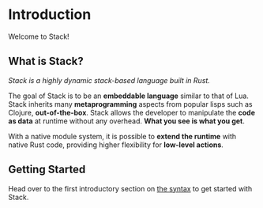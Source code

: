# Introduction

Welcome to Stack!

## What is Stack?

*Stack is a highly dynamic stack-based language built in Rust.*

The goal of Stack is to be an **embeddable language** similar to that of Lua. Stack inherits many **metaprogramming** aspects from popular lisps such as Clojure, **out-of-the-box**. Stack allows the developer to manipulate the **code as data** at runtime without any overhead. **What you see is what you get**.

With a native module system, it is possible to **extend the runtime** with native Rust code, providing higher flexibility for **low-level actions**.

## Getting Started

Head over to the first introductory section on [the syntax](introduction/syntax.md) to get started with Stack.